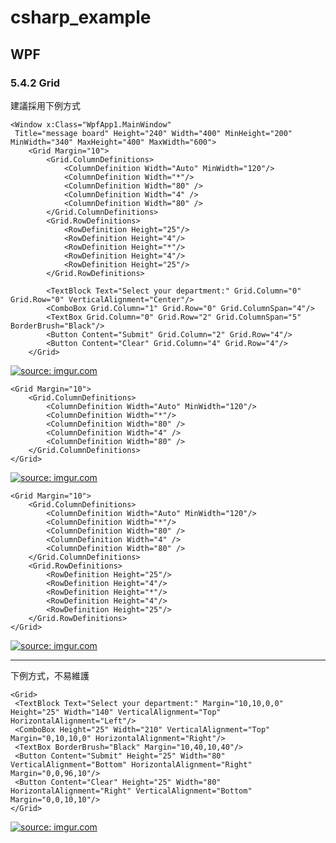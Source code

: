 # csharp_example


## WPF

### 5.4.2 Grid

建議採用下例方式

```
<Window x:Class="WpfApp1.MainWindow"
 Title="message board" Height="240" Width="400" MinHeight="200" MinWidth="340" MaxHeight="400" MaxWidth="600">
    <Grid Margin="10">
        <Grid.ColumnDefinitions>
            <ColumnDefinition Width="Auto" MinWidth="120"/>
            <ColumnDefinition Width="*"/>
            <ColumnDefinition Width="80" />
            <ColumnDefinition Width="4" />
            <ColumnDefinition Width="80" />
        </Grid.ColumnDefinitions>
        <Grid.RowDefinitions>
            <RowDefinition Height="25"/>
            <RowDefinition Height="4"/>
            <RowDefinition Height="*"/>
            <RowDefinition Height="4"/>
            <RowDefinition Height="25"/>
        </Grid.RowDefinitions>

        <TextBlock Text="Select your department:" Grid.Column="0" Grid.Row="0" VerticalAlignment="Center"/>
        <ComboBox Grid.Column="1" Grid.Row="0" Grid.ColumnSpan="4"/>
        <TextBox Grid.Column="0" Grid.Row="2" Grid.ColumnSpan="5" BorderBrush="Black"/>
        <Button Content="Submit" Grid.Column="2" Grid.Row="4"/>
        <Button Content="Clear" Grid.Column="4" Grid.Row="4"/>
    </Grid> 
```

<a href="https://imgur.com/goYp0WD"><img src="https://i.imgur.com/goYp0WD.png" title="source: imgur.com" /></a>


```
<Grid Margin="10">
    <Grid.ColumnDefinitions>
        <ColumnDefinition Width="Auto" MinWidth="120"/>
        <ColumnDefinition Width="*"/>
        <ColumnDefinition Width="80" />
        <ColumnDefinition Width="4" />
        <ColumnDefinition Width="80" />
    </Grid.ColumnDefinitions>
</Grid>
```
<a href="https://imgur.com/q6JvEZO"><img src="https://i.imgur.com/q6JvEZO.png" title="source: imgur.com" /></a>


```
<Grid Margin="10">
    <Grid.ColumnDefinitions>
        <ColumnDefinition Width="Auto" MinWidth="120"/>
        <ColumnDefinition Width="*"/>
        <ColumnDefinition Width="80" />
        <ColumnDefinition Width="4" />
        <ColumnDefinition Width="80" />
    </Grid.ColumnDefinitions>
    <Grid.RowDefinitions>
        <RowDefinition Height="25"/>
        <RowDefinition Height="4"/>
        <RowDefinition Height="*"/>
        <RowDefinition Height="4"/>
        <RowDefinition Height="25"/>
    </Grid.RowDefinitions>
</Grid>
```

<a href="https://imgur.com/ivZnN7e"><img src="https://i.imgur.com/ivZnN7e.png" title="source: imgur.com" /></a>

---------


下例方式，不易維護
```
<Grid>
 <TextBlock Text="Select your department:" Margin="10,10,0,0" Height="25" Width="140" VerticalAlignment="Top" HorizontalAlignment="Left"/>
 <ComboBox Height="25" Width="210" VerticalAlignment="Top" Margin="0,10,10,0" HorizontalAlignment="Right"/>
 <TextBox BorderBrush="Black" Margin="10,40,10,40"/>
 <Button Content="Submit" Height="25" Width="80" VerticalAlignment="Bottom" HorizontalAlignment="Right" Margin="0,0,96,10"/>
 <Button Content="Clear" Height="25" Width="80" HorizontalAlignment="Right" VerticalAlignment="Bottom" Margin="0,0,10,10"/>
</Grid>
```
<a href="https://imgur.com/hfWmfIv"><img src="https://i.imgur.com/hfWmfIv.png" title="source: imgur.com" /></a>









